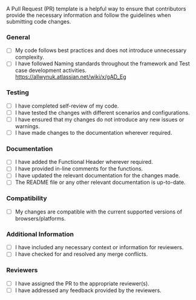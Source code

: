 
A Pull Request (PR) template is a helpful way to ensure that contributors provide the necessary information and follow the guidelines when submitting code changes.

### General
- [ ] My code follows best practices and does not introduce unnecessary complexity.
- [ ] I have followed Naming standards throughout the framework and Test case development activities.  
  https://allwynuk.atlassian.net/wiki/x/gAD_Eg

### Testing
- [ ] I have completed self-review of my code.
- [ ] I have tested the changes with different scenarios and configurations.
- [ ] I have ensured that my changes do not introduce any new issues or warnings.
- [ ] I have made changes to the documentation wherever required.

### Documentation
- [ ] I have added the Functional Header wherever required.
- [ ] I have provided in-line comments for the functions.
- [ ] I have updated the relevant documentation for the changes made.
- [ ] The README file or any other relevant documentation is up-to-date.

### Compatibility
- [ ] My changes are compatible with the current supported versions of browsers/platforms.

### Additional Information
- [ ] I have included any necessary context or information for reviewers.
- [ ] I have checked for and resolved any merge conflicts.

### Reviewers
- [ ] I have assigned the PR to the appropriate reviewer(s).
- [ ] I have addressed any feedback provided by the reviewers.